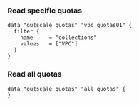 ### Read specific quotas
```hcl
data "outscale_quotas" "vpc_quotas01" {
  filter {
    name     = "collections"
    values   = ["VPC"]
  }
}
```

### Read all quotas
```hcl
data "outscale_quotas" "all_quotas" {
}
```